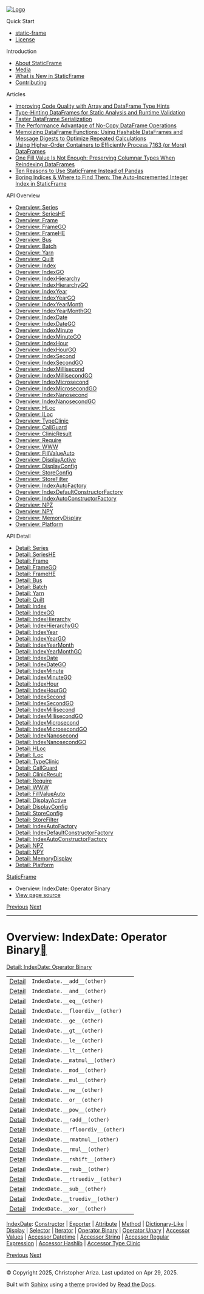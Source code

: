 [![Logo](../_static/sf-logo-web_icon-small.png)](../index.md)

Quick Start

* [static-frame](../readme.md)
* [License](../license.md)

Introduction

* [About StaticFrame](../intro.md)
* [Media](../intro.md#media)
* [What is New in StaticFrame](../new.md)
* [Contributing](../contributing.md)

Articles

* [Improving Code Quality with Array and DataFrame Type Hints](../articles/guard.md)
* [Type-Hinting DataFrames for Static Analysis and Runtime Validation](../articles/ftyping.md)
* [Faster DataFrame Serialization](../articles/serialize.md)
* [The Performance Advantage of No-Copy DataFrame Operations](../articles/no_copy.md)
* [Memoizing DataFrame Functions: Using Hashable DataFrames and Message Digests to Optimize Repeated Calculations](../articles/hash.md)
* [Using Higher-Order Containers to Efficiently Process 7,163 (or More) DataFrames](../articles/uhoc.md)
* [One Fill Value Is Not Enough: Preserving Columnar Types When Reindexing DataFrames](../articles/fill_value.md)
* [Ten Reasons to Use StaticFrame Instead of Pandas](../articles/upgrade.md)
* [Boring Indices & Where to Find Them: The Auto-Incremented Integer Index in StaticFrame](../articles/aiii.md)

API Overview

* [Overview: Series](series.md)
* [Overview: SeriesHE](series_he.md)
* [Overview: Frame](frame.md)
* [Overview: FrameGO](frame_go.md)
* [Overview: FrameHE](frame_he.md)
* [Overview: Bus](bus.md)
* [Overview: Batch](batch.md)
* [Overview: Yarn](yarn.md)
* [Overview: Quilt](quilt.md)
* [Overview: Index](index.md)
* [Overview: IndexGO](index_go.md)
* [Overview: IndexHierarchy](index_hierarchy.md)
* [Overview: IndexHierarchyGO](index_hierarchy_go.md)
* [Overview: IndexYear](index_year.md)
* [Overview: IndexYearGO](index_year_go.md)
* [Overview: IndexYearMonth](index_year_month.md)
* [Overview: IndexYearMonthGO](index_year_month_go.md)
* [Overview: IndexDate](index_date.md)
* [Overview: IndexDateGO](index_date_go.md)
* [Overview: IndexMinute](index_minute.md)
* [Overview: IndexMinuteGO](index_minute_go.md)
* [Overview: IndexHour](index_hour.md)
* [Overview: IndexHourGO](index_hour_go.md)
* [Overview: IndexSecond](index_second.md)
* [Overview: IndexSecondGO](index_second_go.md)
* [Overview: IndexMillisecond](index_millisecond.md)
* [Overview: IndexMillisecondGO](index_millisecond_go.md)
* [Overview: IndexMicrosecond](index_microsecond.md)
* [Overview: IndexMicrosecondGO](index_microsecond_go.md)
* [Overview: IndexNanosecond](index_nanosecond.md)
* [Overview: IndexNanosecondGO](index_nanosecond_go.md)
* [Overview: HLoc](hloc.md)
* [Overview: ILoc](iloc.md)
* [Overview: TypeClinic](type_clinic.md)
* [Overview: CallGuard](call_guard.md)
* [Overview: ClinicResult](clinic_result.md)
* [Overview: Require](require.md)
* [Overview: WWW](www.md)
* [Overview: FillValueAuto](fill_value_auto.md)
* [Overview: DisplayActive](display_active.md)
* [Overview: DisplayConfig](display_config.md)
* [Overview: StoreConfig](store_config.md)
* [Overview: StoreFilter](store_filter.md)
* [Overview: IndexAutoFactory](index_auto_factory.md)
* [Overview: IndexDefaultConstructorFactory](index_default_constructor_factory.md)
* [Overview: IndexAutoConstructorFactory](index_auto_constructor_factory.md)
* [Overview: NPZ](npz.md)
* [Overview: NPY](npy.md)
* [Overview: MemoryDisplay](memory_display.md)
* [Overview: Platform](platform.md)

API Detail

* [Detail: Series](../api_detail/series.md)
* [Detail: SeriesHE](../api_detail/series_he.md)
* [Detail: Frame](../api_detail/frame.md)
* [Detail: FrameGO](../api_detail/frame_go.md)
* [Detail: FrameHE](../api_detail/frame_he.md)
* [Detail: Bus](../api_detail/bus.md)
* [Detail: Batch](../api_detail/batch.md)
* [Detail: Yarn](../api_detail/yarn.md)
* [Detail: Quilt](../api_detail/quilt.md)
* [Detail: Index](../api_detail/index.md)
* [Detail: IndexGO](../api_detail/index_go.md)
* [Detail: IndexHierarchy](../api_detail/index_hierarchy.md)
* [Detail: IndexHierarchyGO](../api_detail/index_hierarchy_go.md)
* [Detail: IndexYear](../api_detail/index_year.md)
* [Detail: IndexYearGO](../api_detail/index_year_go.md)
* [Detail: IndexYearMonth](../api_detail/index_year_month.md)
* [Detail: IndexYearMonthGO](../api_detail/index_year_month_go.md)
* [Detail: IndexDate](../api_detail/index_date.md)
* [Detail: IndexDateGO](../api_detail/index_date_go.md)
* [Detail: IndexMinute](../api_detail/index_minute.md)
* [Detail: IndexMinuteGO](../api_detail/index_minute_go.md)
* [Detail: IndexHour](../api_detail/index_hour.md)
* [Detail: IndexHourGO](../api_detail/index_hour_go.md)
* [Detail: IndexSecond](../api_detail/index_second.md)
* [Detail: IndexSecondGO](../api_detail/index_second_go.md)
* [Detail: IndexMillisecond](../api_detail/index_millisecond.md)
* [Detail: IndexMillisecondGO](../api_detail/index_millisecond_go.md)
* [Detail: IndexMicrosecond](../api_detail/index_microsecond.md)
* [Detail: IndexMicrosecondGO](../api_detail/index_microsecond_go.md)
* [Detail: IndexNanosecond](../api_detail/index_nanosecond.md)
* [Detail: IndexNanosecondGO](../api_detail/index_nanosecond_go.md)
* [Detail: HLoc](../api_detail/hloc.md)
* [Detail: ILoc](../api_detail/iloc.md)
* [Detail: TypeClinic](../api_detail/type_clinic.md)
* [Detail: CallGuard](../api_detail/call_guard.md)
* [Detail: ClinicResult](../api_detail/clinic_result.md)
* [Detail: Require](../api_detail/require.md)
* [Detail: WWW](../api_detail/www.md)
* [Detail: FillValueAuto](../api_detail/fill_value_auto.md)
* [Detail: DisplayActive](../api_detail/display_active.md)
* [Detail: DisplayConfig](../api_detail/display_config.md)
* [Detail: StoreConfig](../api_detail/store_config.md)
* [Detail: StoreFilter](../api_detail/store_filter.md)
* [Detail: IndexAutoFactory](../api_detail/index_auto_factory.md)
* [Detail: IndexDefaultConstructorFactory](../api_detail/index_default_constructor_factory.md)
* [Detail: IndexAutoConstructorFactory](../api_detail/index_auto_constructor_factory.md)
* [Detail: NPZ](../api_detail/npz.md)
* [Detail: NPY](../api_detail/npy.md)
* [Detail: MemoryDisplay](../api_detail/memory_display.md)
* [Detail: Platform](../api_detail/platform.md)

[StaticFrame](../index.md)

* Overview: IndexDate: Operator Binary
* [View page source](../_sources/api_overview/index_date-operator_binary.rst.txt)

[Previous](index_date-iterator.md "Overview: IndexDate: Iterator")
[Next](index_date-operator_unary.md "Overview: IndexDate: Operator Unary")

---

# Overview: IndexDate: Operator Binary[](#overview-indexdate-operator-binary "Link to this heading")

[Detail: IndexDate: Operator Binary](../api_detail/index_date-operator_binary.md#api-detail-indexdate-operator-binary)

|  |  |  |
| --- | --- | --- |
| [Detail](../api_detail/index_date-operator_binary.md#api-sig-indexdate-add) | `IndexDate.__add__(other)` |  |
| [Detail](../api_detail/index_date-operator_binary.md#api-sig-indexdate-and) | `IndexDate.__and__(other)` |  |
| [Detail](../api_detail/index_date-operator_binary.md#api-sig-indexdate-eq) | `IndexDate.__eq__(other)` |  |
| [Detail](../api_detail/index_date-operator_binary.md#api-sig-indexdate-floordiv) | `IndexDate.__floordiv__(other)` |  |
| [Detail](../api_detail/index_date-operator_binary.md#api-sig-indexdate-ge) | `IndexDate.__ge__(other)` |  |
| [Detail](../api_detail/index_date-operator_binary.md#api-sig-indexdate-gt) | `IndexDate.__gt__(other)` |  |
| [Detail](../api_detail/index_date-operator_binary.md#api-sig-indexdate-le) | `IndexDate.__le__(other)` |  |
| [Detail](../api_detail/index_date-operator_binary.md#api-sig-indexdate-lt) | `IndexDate.__lt__(other)` |  |
| [Detail](../api_detail/index_date-operator_binary.md#api-sig-indexdate-matmul) | `IndexDate.__matmul__(other)` |  |
| [Detail](../api_detail/index_date-operator_binary.md#api-sig-indexdate-mod) | `IndexDate.__mod__(other)` |  |
| [Detail](../api_detail/index_date-operator_binary.md#api-sig-indexdate-mul) | `IndexDate.__mul__(other)` |  |
| [Detail](../api_detail/index_date-operator_binary.md#api-sig-indexdate-ne) | `IndexDate.__ne__(other)` |  |
| [Detail](../api_detail/index_date-operator_binary.md#api-sig-indexdate-or) | `IndexDate.__or__(other)` |  |
| [Detail](../api_detail/index_date-operator_binary.md#api-sig-indexdate-pow) | `IndexDate.__pow__(other)` |  |
| [Detail](../api_detail/index_date-operator_binary.md#api-sig-indexdate-radd) | `IndexDate.__radd__(other)` |  |
| [Detail](../api_detail/index_date-operator_binary.md#api-sig-indexdate-rfloordiv) | `IndexDate.__rfloordiv__(other)` |  |
| [Detail](../api_detail/index_date-operator_binary.md#api-sig-indexdate-rmatmul) | `IndexDate.__rmatmul__(other)` |  |
| [Detail](../api_detail/index_date-operator_binary.md#api-sig-indexdate-rmul) | `IndexDate.__rmul__(other)` |  |
| [Detail](../api_detail/index_date-operator_binary.md#api-sig-indexdate-rshift) | `IndexDate.__rshift__(other)` |  |
| [Detail](../api_detail/index_date-operator_binary.md#api-sig-indexdate-rsub) | `IndexDate.__rsub__(other)` |  |
| [Detail](../api_detail/index_date-operator_binary.md#api-sig-indexdate-rtruediv) | `IndexDate.__rtruediv__(other)` |  |
| [Detail](../api_detail/index_date-operator_binary.md#api-sig-indexdate-sub) | `IndexDate.__sub__(other)` |  |
| [Detail](../api_detail/index_date-operator_binary.md#api-sig-indexdate-truediv) | `IndexDate.__truediv__(other)` |  |
| [Detail](../api_detail/index_date-operator_binary.md#api-sig-indexdate-xor) | `IndexDate.__xor__(other)` |  |

[IndexDate](index_date.md#api-overview-indexdate): [Constructor](index_date-constructor.md#api-overview-indexdate-constructor) | [Exporter](index_date-exporter.md#api-overview-indexdate-exporter) | [Attribute](index_date-attribute.md#api-overview-indexdate-attribute) | [Method](index_date-method.md#api-overview-indexdate-method) | [Dictionary-Like](index_date-dictionary_like.md#api-overview-indexdate-dictionary-like) | [Display](index_date-display.md#api-overview-indexdate-display) | [Selector](index_date-selector.md#api-overview-indexdate-selector) | [Iterator](index_date-iterator.md#api-overview-indexdate-iterator) | [Operator Binary](#api-overview-indexdate-operator-binary) | [Operator Unary](index_date-operator_unary.md#api-overview-indexdate-operator-unary) | [Accessor Values](index_date-accessor_values.md#api-overview-indexdate-accessor-values) | [Accessor Datetime](index_date-accessor_datetime.md#api-overview-indexdate-accessor-datetime) | [Accessor String](index_date-accessor_string.md#api-overview-indexdate-accessor-string) | [Accessor Regular Expression](index_date-accessor_regular_expression.md#api-overview-indexdate-accessor-regular-expression) | [Accessor Hashlib](index_date-accessor_hashlib.md#api-overview-indexdate-accessor-hashlib) | [Accessor Type Clinic](index_date-accessor_type_clinic.md#api-overview-indexdate-accessor-type-clinic)

[Previous](index_date-iterator.md "Overview: IndexDate: Iterator")
[Next](index_date-operator_unary.md "Overview: IndexDate: Operator Unary")

---

© Copyright 2025, Christopher Ariza.
Last updated on Apr 29, 2025.

Built with [Sphinx](https://www.sphinx-doc.org/) using a
[theme](https://github.com/readthedocs/sphinx_rtd_theme)
provided by [Read the Docs](https://readthedocs.org).